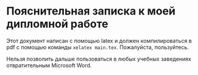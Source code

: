 # Пояснительная записка к моей дипломной работе

Этот документ написан с помощью latex и должен компилироваться в pdf
c помощью команды ```xelatex main.tex```. Пожалуйста, пользуйтесь.

Нельзя позволить дальше пользоваться в любых учебных заведениях
отвратительным Microsoft Word.
